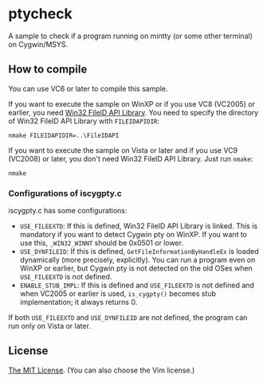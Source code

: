 # ptycheck
A sample to check if a program running on mintty (or some other terminal) on Cygwin/MSYS.


## How to compile

You can use VC6 or later to compile this sample.

If you want to execute the sample on WinXP or if you use VC8 (VC2005) or earlier, you need [Win32 FileID API Library](http://www.microsoft.com/en-us/download/details.aspx?id=22599).
You need to specify the directory of Win32 FileID API Library with `FILEIDAPIDIR`:

```
nmake FILEIDAPIDIR=..\FileIDAPI
```

If you want to execute the sample on Vista or later and if you use VC9 (VC2008) or later, you don't need Win32 FileID API Library. Just run `nmake`:

```
nmake
```

### Configurations of iscygpty.c

iscygpty.c has some configurations:

* `USE_FILEEXTD`: If this is defined, Win32 FileID API Library is linked. This is mandatory if you want to detect Cygwin pty on WinXP. If you want to use this, `_WIN32_WINNT` should be 0x0501 or lower.
* `USE_DYNFILEID`: If this is defined, `GetFileInformationByHandleEx` is loaded dynamically (more precisely, explicitly). You can run a program even on WinXP or earlier, but Cygwin pty is not detected on the old OSes when `USE_FILEEXTD` is not defined.
* `ENABLE_STUB_IMPL`: If this is defined and `USE_FILEEXTD` is not defined and when VC2005 or earlier is used, `is_cygpty()` becomes stub implementation; it always returns 0.

If both `USE_FILEEXTD` and `USE_DYNFILEID` are not defined, the program can run only on Vista or later.


## License

[The MIT License](LICENSE). (You can also choose the Vim license.)
